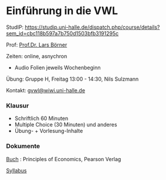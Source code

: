 

# Einführung in die VWL

StudIP: https://studip.uni-halle.de/dispatch.php/course/details?sem_id=cbc118b597a7b750d1503bfb3191295c

Prof: [Prof.Dr. Lars Börner](https://studip.uni-halle.de:443/dispatch.php/profile?cid=cbc118b597a7b750d1503bfb3191295c&username=andfw)

Zeiten: online, asnychron

- Audio Folien jeweils Wochenbeginn

Übung: Gruppe H, Freitag 13:00 - 14:30, Nils Sulzmann

Kontakt: gvwl@wiwi.uni-halle.de

### Klausur

- Schriftlich 60 Minuten
- Multiple Choice (30 Minuten) und anderes
- Übung- + Vorlesung-Inhalte



### Dokumente

[Buch](https://raw.githubusercontent.com/skriptum/vwl1/main/VL_VWL/Principles%20of%20Economics%20by%20Karl%20E.%20Case%2C%20Ray%20C.%20Fair%2C%20Sharon%20E.%20Oster%20(z-lib.org).pdf) : Principles of Economics, Pearson Verlag

[Syllabus](https://raw.githubusercontent.com/skriptum/vwl1/main/VL_VWL/VWL-2021.pdf)

